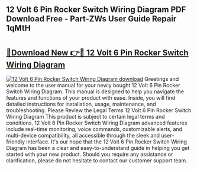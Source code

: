 ## 12 Volt 6 Pin Rocker Switch Wiring Diagram PDF Download Free - Part-ZWs User Guide Repair 1qMtH

# <h2><a href="http://dfi6h2.blite.top/?on=12+Volt+6+Pin+Rocker+Switch+Wiring+Diagram">🔗Download New 👉🔴 12 Volt 6 Pin Rocker Switch Wiring Diagram</a></h2>

[![12 Volt 6 Pin Rocker Switch Wiring Diagram download](https://i.imgur.com/lujVjoI.png)](http://dfi6h2.blite.top/?on=12+Volt+6+Pin+Rocker+Switch+Wiring+Diagram)
Greetings and welcome to the user manual for your newly bought 12 Volt 6 Pin Rocker Switch Wiring Diagram. This manual is designed to help you navigate the features and functions of your product with ease. Inside, you will find detailed instructions for installation, usage, maintenance, and troubleshooting. Please Review the Legal Terms 12 Volt 6 Pin Rocker Switch Wiring Diagram This product is subject to certain legal terms and conditions. 12 Volt 6 Pin Rocker Switch Wiring Diagram advanced features include real-time monitoring, voice commands, customizable alerts, and multi-device compatibility, all accessible through the sleek and user-friendly interface. It's our hope that the 12 Volt 6 Pin Rocker Switch Wiring Diagram has been a clear and easy-to-understand guide in helping you get started with your new product. Should you require any assistance or clarification, please do not hesitate to contact our customer support team.
